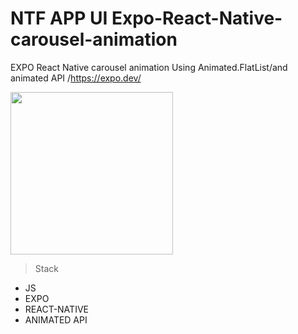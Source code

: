 # NTF APP UI  Expo-React-Native-carousel-animation
 EXPO React Native carousel animation Using Animated.FlatList/and animated API /https://expo.dev/

<img src="https://github.com/soufianfallah/NFT-APP-UI-expo-react-native-carousel-animation/blob/main/assets/nft.gif" width="260">

>Stack
- JS
- EXPO
- REACT-NATIVE                                 
- ANIMATED API

